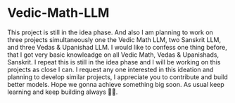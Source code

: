 # Vedic-Math-LLM

This project is still in the idea phase. And also I am planning to work on three projects simultaneously one the Vedic Math LLM, two Sanskrit LLM, and three Vedas & Upanishad LLM. I would like to confess one thing before, that I got very basic knowleadge on all Vedic Math, Vedas & Upanishads, Sanskrit. I repeat this is still in the idea phase and I will be working on this projects as close I can. I request any one interested in this ideation and planning to develop similar projects, I appreciate you to contribute and build better models. Hope we gonna achieve something big soon. As usual keep learning and keep building always 👨‍💻. 
